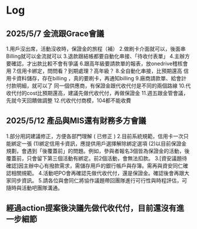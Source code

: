 #

# Log
## 2025/5/7 金流跟Grace會議
1.用戶沒出席，活動沒收時，保證金的旅程（補）
2.做刷卡介面就可以，後面串Billing就可以金流就可以
3.退款跟結帳都要自動化串接、「待收付表單」
4.主辦方要確認，才出款比較不會有爭議
6.跟高年級要請款單的報表，放onedrive稽核會用
7.信用卡綁定，問問看？到期處理？高年級？
8.全自動化串接，比預期還高
信用卡資料儲存，存在billing ，真的要刷卡，再通知billing
9.廠商請款單、給會計付款明細，就可以了
同一個供應商，有保證金跟代收代付是不同的兩個路線
10.代收代付的cost比預期還高，建議先做代收代付，再做保證金
11.週五跟金管會議，先就今天回饋做調整
12.代收代付商模，104都不能收費
## 2025/5/12 產品與MIS還有財務多方會議
1.部分用詞建議修正，方便各部門理解 ( 已修正 )
2.目前系統規範，信用卡一次只能綁定一張
 (1)綁定信用卡資訊，應提供用戶選擇解除綁定選項
 (2)以目前保證金規劃，會遇到「後覆蓋前」的問題。例如，參與者報名3個皆為保證金的活動，後覆蓋前，只會留下第三個活動有綁定。前2個活動，會無法扣款。
3.[資安議題待確認]因主辦中心有撥款需求，需儲存用戶的銀行帳戶與存簿。需再與資安同仁確認相關規範。
4.活動吧PO會再確認先做代收代付，還是保證金。確認後會再跟大家同步資訊。
5.請各位與會同仁將協作議題帶回團隊進行可行性與時程評估，可隨時與活動吧團隊溝通。
## 經過action提案後決議先做代收代付，目前還沒有進一步細節